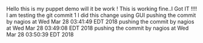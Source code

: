 Hello this is my puppet demo 
will it be work !
This is working fine..I Got IT !!!!
I am testing the git commit 1
I did this change using GUI
pushing the commit by nagios at Wed Mar 28 03:41:49 EDT 2018
pushing the commit by nagios at Wed Mar 28 03:49:08 EDT 2018
pushing the commit by nagios at Wed Mar 28 03:50:39 EDT 2018
